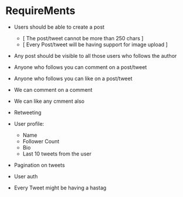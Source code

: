 # RequireMents
- Users should be able to create a post
    - [ The post/tweet cannot be more than 250 chars ]
    - [ Every Post/tweet will be having support for image upload ]

- Any post should be visible to all those users who follows the author
- Anyone who follows you can comment on a post/tweet
- Anyone who follows you can like on a post/tweet
- We can comment on a comment
- We can like any cmment also
- Retweeting

- User profile:
    -  Name
    - Follower Count
    - Bio
    - Last 10 tweets from the user

- Pagination on tweets
- User auth
- Every Tweet might be having a hastag